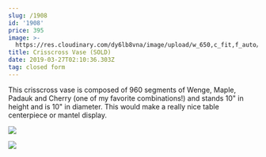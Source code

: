 ```yaml
---
slug: /1908
id: '1908'
price: 395
image: >-
  https://res.cloudinary.com/dy6lb8vna/image/upload/w_650,c_fit,f_auto/v1553652578/GB%20Bowlworks%20Gallery/1908b.jpg
title: Crisscross Vase (SOLD)
date: 2019-03-27T02:10:36.303Z
tag: closed form
---
```

This crisscross vase is composed of 960 segments of Wenge, Maple, Padauk and Cherry (one of my favorite combinations!) and stands 10" in height and is 10" in diameter.  This would make a really nice table centerpiece or mantel display.

![](https://res.cloudinary.com/dy6lb8vna/image/upload/w_350,c_fit,f_auto/v1553652820/GB%20Bowlworks%20Gallery/IMG_4167.jpg)

![](https://res.cloudinary.com/dy6lb8vna/image/upload/w_350,c_fit,f_auto/v1/GB%20Bowlworks%20Gallery/IMG_4165.jpg)

